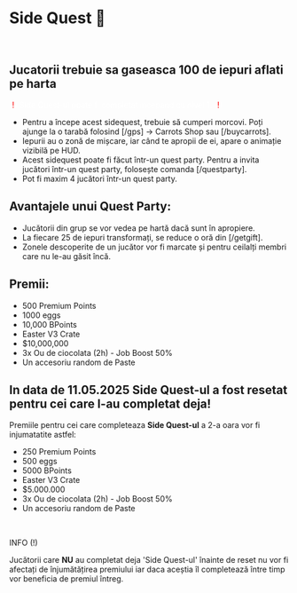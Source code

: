 # Side Quest 🐰 <br><br>

## Jucatorii trebuie sa gaseasca 100 de iepuri aflati pe harta

<p style="color: white;">
    (<span style="color: red;">!</span>)
    Side Quest-ul poate fi completat incepand cu nivel <b>1</b>.
    (<span style="color: red;">!</span>)
</p>

- Pentru a începe acest sidequest, trebuie să cumperi morcovi. Poți ajunge la o tarabă folosind [/gps] -> Carrots Shop sau [/buycarrots].
- Iepurii au o zonă de mișcare, iar când te apropii de ei, apare o animație vizibilă pe HUD. 
- Acest sidequest poate fi făcut într-un quest party. Pentru a invita jucători într-un quest party, folosește comanda [/questparty].
- Pot fi maxim 4 jucători într-un quest party.

## Avantajele unui Quest Party:
- Jucătorii din grup se vor vedea pe hartă dacă sunt în apropiere.
- La fiecare 25 de iepuri transformați, se reduce o oră din [/getgift].
- Zonele descoperite de un jucător vor fi marcate și pentru ceilalți membri care nu le-au găsit încă.

## Premii:
- 500 Premium Points
- 1000 eggs
- 10,000 BPoints
- Easter V3 Crate
- $10,000,000
- 3x Ou de ciocolata (2h) - Job Boost 50%
- Un accesoriu random de Paste

## In data de **11.05.2025** Side Quest-ul a fost resetat pentru cei care l-au completat deja!
Premiile pentru cei care completeaza **Side Quest-ul** a 2-a oara vor fi injumatatite astfel:
- 250 Premium Points
- 500 eggs
- 5000 BPoints
- Easter V3 Crate
- $5.000.000
- 3x Ou de ciocolata (2h) - Job Boost 50%
- Un accesoriu random de Paste
<br>
<div class="tip-container">
    <p class="title">INFO (!)</p>
    <p class="description">Jucătorii care <b>NU</b> au completat deja 'Side Quest-ul' înainte de reset nu vor fi afectați de înjumătățirea premiului iar daca aceștia îl completează între timp vor beneficia de premiul întreg.
    </p>
</div>

